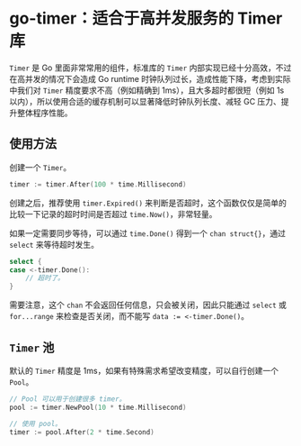 # go-timer：适合于高并发服务的 Timer 库 #

`Timer` 是 Go 里面非常常用的组件，标准库的 `Timer` 内部实现已经十分高效，不过在高并发的情况下会造成 Go runtime 时钟队列过长，造成性能下降，考虑到实际中我们对 `Timer` 精度要求不高（例如精确到 1ms），且大多超时都很短（例如 1s 以内），所以使用合适的缓存机制可以显著降低时钟队列长度、减轻 GC 压力、提升整体程序性能。

## 使用方法 ##

创建一个 `Timer`。

```go
timer := timer.After(100 * time.Millisecond)
```

创建之后，推荐使用 `timer.Expired()` 来判断是否超时，这个函数仅仅是简单的比较一下记录的超时时间是否超过 `time.Now()`，非常轻量。

如果一定需要同步等待，可以通过 `time.Done()` 得到一个 `chan struct{}`，通过 `select` 来等待超时发生。

```go
select {
case <-timer.Done():
    // 超时了。
}
```

需要注意，这个 `chan` 不会返回任何信息，只会被关闭，因此只能通过 `select` 或 `for...range` 来检查是否关闭，而不能写 `data := <-timer.Done()`。

## `Timer` 池 ##

默认的 `Timer` 精度是 1ms，如果有特殊需求希望改变精度，可以自行创建一个 `Pool`。

```go
// Pool 可以用于创建很多 timer。
pool := timer.NewPool(10 * time.Millisecond)

// 使用 pool。
timer := pool.After(2 * time.Second)
```
